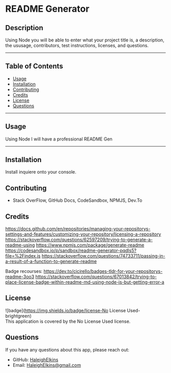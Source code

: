 # README Generator
  
  ## Description
  Using Node you will be able to enter what your project title  is, a description, the ususage, contributors, test instructions, licenses, and questions.  
  
  ---
  
  ## Table of Contents
  * [Usage](#Usage)
  * [Installation](#Installation)
  * [Contributing](#Contributing)
  * [Credits](#Credits)
  * [License](#License)
  * [Questions](#Questions)
  
  ---
  
  ## Usage
  Using Node I will have a professional README Gen
  
  ---
  
  ## Installation
  Install inquiere onto your console. 
  
  ## Contributing
  - Stack OverFlow, GitHub Docs, CodeSandbox, NPMJS, Dev.To

  ## Credits

https://docs.github.com/en/repositories/managing-your-repositorys-settings-and-features/customizing-your-repository/licensing-a-repository
https://stackoverflow.com/questions/62597209/trying-to-generate-a-readme-using
https://www.npmjs.com/package/generate-readme
https://codesandbox.io/p/sandbox/readme-generator-pqdls5?file=%2Findex.js 
https://stackoverflow.com/questions/74733711/passing-in-a-result-of-a-function-to-generate-readme


Badge recourses: 
https://dev.to/cicirello/badges-tldr-for-your-repositorys-readme-3oo3 
https://stackoverflow.com/questions/67013842/trying-to-place-license-badge-within-readme-md-using-node-js-but-getting-error-a
  
  ## License
  ![badge](https://img.shields.io/badge/license-No License Used-brightgreen)<br />
  This application is covered by the No License Used license.
  
  ## Questions
  If you have any questions about this app, please reach out:
  * GitHub: [HaleighElkins](https://github.com/HaleighElkins)
  * Email: HaleighElkins@gmail.com
  
